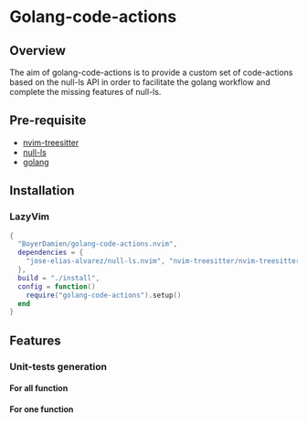 # Golang-code-actions

## Overview

The aim of golang-code-actions is to provide a custom set of code-actions based on the null-ls API
in order to facilitate the golang workflow and complete the missing features of null-ls.

## Pre-requisite

- [nvim-treesitter][nvim-treesitter]
- [null-ls][null-ls]
- [golang][golang-website]

## Installation

### LazyVim

```lua
{
  "BoyerDamien/golang-code-actions.nvim",
  dependencies = {
    "jose-elias-alvarez/null-ls.nvim", "nvim-treesitter/nvim-treesitter"
  },
  build = "./install",
  config = function()
    require("golang-code-actions").setup()
  end
}
```

## Features

### Unit-tests generation

#### For all function

#### For one function

[nvim-treesitter]: https://github.com/nvim-treesitter/nvim-treesitter
[null-ls]: https://github.com/jose-elias-alvarez/null-ls.nvim
[golang-website]: https://go.dev

